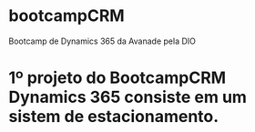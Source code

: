 # bootcampCRM
Bootcamp de Dynamics 365 da Avanade pela DIO

# 1º projeto do BootcampCRM Dynamics 365 consiste em um sistem de estacionamento.
